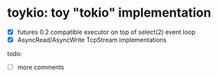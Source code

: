 # toykio: toy "tokio" implementation

- [x] futures 0.2 compatible executor on top of select(2) event loop
- [x] AsyncRead/AsyncWrite TcpStream implementations

todo:
- [ ] more comments
